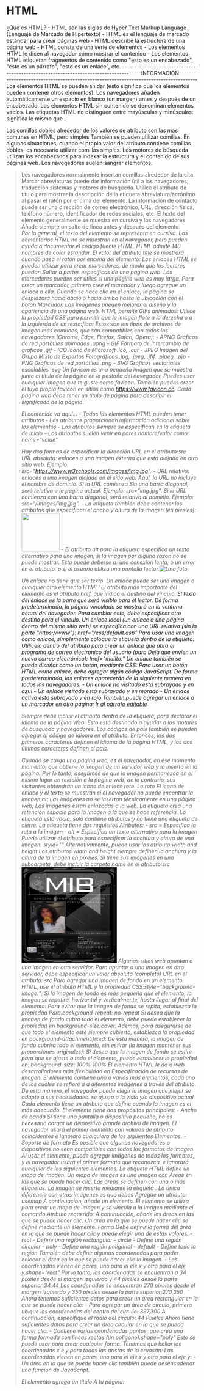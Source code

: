 # HTML

¿Qué es HTML?
    - HTML son las siglas de Hyper Text Markup Language (Lenguaje de Marcado de Hipertexto)
    - HTML es el lenguaje de marcado estándar para crear páginas web
    - HTML describe la estructura de una página web
    - HTML consta de una serie de elementos
    - Los elementos HTML le dicen al navegador cómo mostrar el contenido
    - Los elementos HTML etiquetan fragmentos de contenido como "esto es un encabezado", "esto es un párrafo", "esto es un enlace", etc.
--------------------------------------------------------------------------------------INFORMACIÓN-------------------------------------------------------------------------------------
Los elementos HTML se pueden anidar (esto significa que los elementos pueden contener otros elementos).
Los navegadores añaden automáticamente un espacio en blanco (un margen) antes y después de un encabezado.
Los elementos HTML sin contenido se denominan elementos vacíos.
Las etiquetas HTML no distinguen entre mayúsculas y minúsculas: significa lo mismo que .<P><p>
Las comillas dobles alrededor de los valores de atributo son las más comunes en HTML, pero simples También se pueden utilizar comillas.
En algunas situaciones, cuando el propio valor del atributo contiene comillas dobles, es necesario utilizar comillas simples.
Los motores de búsqueda utilizan los encabezados para indexar la estructura y el contenido de sus páginas web.
Los navegadores suelen sangrar elementos.<blockquote>
Los navegadores normalmente insertan comillas alrededor de la cita.
Marcar abreviaturas puede dar información útil a los navegadores, traducción sistemas y motores de búsqueda.
Utilice el atributo de título para mostrar la descripción de la etiqueta abreviatura/acrónimo al pasar el ratón por encima del elemento.
La información de contacto puede ser una dirección de correo electrónico, URL, dirección física, teléfono número, identificador de redes sociales, etc.
El texto del elemento generalmente se muestra en cursiva y los navegadores Añade siempre un salto de línea antes y después del elemento.<address><address>
Por lo general, el texto del elemento se representa en cursiva.<cite>
Los comentarios HTML no se muestran en el navegador, pero pueden ayuda a documentar el código fuente HTML.
HTML admite 140 nombres de color estándar.
El valor del atributo title se mostrará cuando pasa el ratón por encima del elemento:
Los enlaces HTML se pueden utilizar para crear marcadores, de modo que los lectores puedan Saltar a partes específicas de una página web.
Los marcadores pueden ser útiles si una página web es muy larga.
Para crear un marcador, primero cree el marcador y luego agregue un enlace a ella.
Cuando se hace clic en el enlace, la página se desplazará hacia abajo o hacia arriba hasta la ubicación con el botón Marcador.
Las imágenes pueden mejorar el diseño y la apariencia de una página web.
HTML permite GIFs animados:
Utilice la propiedad CSS para permitir que la imagen flote a la derecha o a la izquierda de un texto:float
Estos son los tipos de archivos de imagen más comunes, que son compatibles con todos los navegadores (Chrome, Edge, Firefox, Safari, Opera):
    - APNG	Gráficos de red portátiles animados	.apng
    - GIF	Formato de intercambio de gráficos	.gif
    - ICO	Icono de Microsoft	.ico, .cur
    - JPEG	Imagen del Grupo Mixto de Expertos Fotográficos	.jpg, .jpeg, .jfif, .pjpeg, .pjp
    - PNG	Gráficos de red portátiles	.png
    - SVG	Gráficos vectoriales escalables	.svg
Un favicon es una pequeña imagen que se muestra junto al título de la página en la pestaña del navegador.
Puedes usar cualquier imagen que te guste como favicon. También puedes crear el tuyo propio favicon en sitios como https://www.favicon.cc.
Cada página web debe tener un título de página para describir el significado de la página.

<tagname> El contenido va aquí... </tagname>
    - Todos los elementos HTML pueden tener atributos
    - Los atributos proporcionan información adicional sobre los elementos
    - Los atributos siempre se especifican en la etiqueta de inicio
    - Los atributos suelen venir en pares nombre/valor como: name="value"

Hay dos formas de especificar la dirección URL en el atributo:src
    - URL absoluta: enlaces a una imagen externa que está alojada en otro sitio web. Ejemplo: src="https://www.w3schools.com/images/img.jpg".
    - URL relativa: enlaces a una imagen alojada en el sitio web. Aquí, la URL no incluye el nombre de dominio. Si la URL comienza Sin una barra diagonal, será relativa a la página actual. Ejemplo: src="img.jpg". Si la URL comienza con una barra diagonal, será relativa al dominio. Ejemplo: src="/images/img.jpg".
    - La etiqueta también debe contener los atributos que especifican el ancho y altura de la imagen (en píxeles):<img src="img.jpg" width="100px" height="100px">
    - El atributo alt para la etiqueta especifica un texto alternativo para una imagen, si la imagen por alguna razón no se puede mostrar. Esto puede deberse a: una conexión lenta, o un error en el atributo, o si el usuario utiliza una pantalla lector.<img src="img.jpg" alt="Una foto">

Un enlace no tiene que ser texto. Un enlace puede ser una imagen o cualquier otro elemento HTML!
El atributo más importante del elemento es el atributo href, que indica el destino del vínculo.<a>
El texto del enlace es la parte que será visible para el lector.
De forma predeterminada, la página vinculada se mostrará en la ventana actual del navegador. Para cambiar esto, debe especificar otro destino para el vínculo.
Un enlace local (un enlace a una página dentro del mismo sitio web) se especifica con una URL relativa (sin la parte "https://www"): href="/css/default.asp"
Para usar una imagen como enlace, simplemente coloque la etiqueta dentro de la etiqueta:<img><a>
Utilícelo dentro del atributo para crear un enlace que abra el programa de correo electrónico del usuario (para Deja que envíen un nuevo correo electrónico): href="mailto:"
Un enlace también se puede diseñar como un botón, mediante CSS:
Para usar un botón HTML como enlace, debe agregar algún código JavaScript.
De forma predeterminada, los enlaces aparecerán de la siguiente manera en todos los navegadores:
    - Un enlace no visitado está subrayado y en azul
    - Un enlace visitado está subrayado y en morado
    - Un enlace activo está subrayado y en rojo
También puede agregar un enlace a un marcador en otra página: <a href="html_demo.html#Edit">Ir al párrafo editable</a>

Siempre debe incluir el atributo dentro de la etiqueta, para declarar el idioma de la página Web. Esto está destinado a ayudar a los motores de búsqueda y navegadores.<html lang="en-US">
Los códigos de país también se pueden agregar al código de idioma en el atributo. Entonces, los dos primeros caracteres definen el idioma de la página HTML, y los dos últimos caracteres definen el país.

Cuando se carga una página web, es el navegador, en ese momento momento, que obtiene la imagen de un servidor web y la inserta en la página. Por lo tanto, asegúrese de que la imagen permanezca en el mismo lugar en relación a la página web, de lo contrario, sus visitantes obtendrán un icono de enlace roto. Lo roto El icono de enlace y el texto se muestran si el navegador no puede encontrar la imagen.alt
Las imágenes no se insertan técnicamente en una página web; Las imágenes están enlazadas a la web. La etiqueta crea una retención espacio para la imagen a la que se hace referencia.<img>
La etiqueta está vacía, solo contiene atributos y no tiene una etiqueta de cierre.</img>
La etiqueta tiene dos requisitos Atributos:<img>
    - src = Especifica la ruta a la imagen
    - alt = Especifica un texto alternativo para la imagen
Puede utilizar el atributo para especificar la anchura y altura de una imagen. style=""
Alternativamente, puede usar los atributo:width and height
Los atributos width and height siempre definen la anchura y la altura de la imagen en píxeles.
Si tiene sus imágenes en una subcarpeta, debe incluir la carpeta name en el atributo:src<img src="/HTML/Img/TarjetaHombresDeNegro.png" alt="Foto local" height="250px" width="250px"/>
Algunos sitios web apuntan a una imagen en otro servidor.
Para apuntar a una imagen en otro servidor, debe especificar un valor absoluto (completo) URL en el atributo: src
Para agregar una imagen de fondo en un elemento HTML, use el atributo HTML y la propiedad CSS:style="background-image:";
Si la imagen de fondo es más pequeña que el elemento, la imagen se repetirá, horizontal y verticalmente, hasta llegar al final del elemento:
Para evitar que la imagen de fondo se repita, establezca la propiedad Para.background-repeat: no-repeat
Si desea que la imagen de fondo cubra todo el elemento, debe puede establecer la propiedad en background-size:cover.
Además, para asegurarse de que todo el elemento esté siempre cubierto, establezca la propiedad en background-attachment:fixed:
De esta manera, la imagen de fondo cubrirá todo el elemento, sin estirar (la imagen mantener sus proporciones originales):
Si desea que la imagen de fondo se estire para que se ajuste a todo el elemento, puede establecer la propiedad en: background-size: 100% 100%
El elemento HTML le da a web desarrolladores más flexibilidad en Especificación de recursos de imagen.<picture>
El elemento contiene uno o varios más elementos, cada uno de los cuales se refiere a a diferentes imágenes a través del atributo. De esta manera, el navegador puede elegir la imagen que mejor se adapte a sus necesidades. se ajusta a la vista y/o dispositivo actual.<picture><source srcset="">
Cada elemento tiene un atributo que define cuándo la imagen es el más adecuado.<source media=()>
El elemento tiene dos propósitos principales:<picture>
    - Ancho de banda
        Si tiene una pantalla o dispositivo pequeño, no es necesario cargar un dispositivo grande archivo de imagen. El navegador usará el primer elemento con valores de atributo coincidentes e ignorará cualquiera de los siguientes Elementos.<source>
    - Soporte de formato
        Es posible que algunos navegadores o dispositivos no sean compatibles con todos los formatos de imagen. Al usar el elemento, puede agregar imágenes de todos los formatos, y el navegador usará el primer formato que reconozca, e ignorará cualquier de los siguientes elementos. <picture>
La etiqueta HTML <map> define un mapa de imagen. Un mapa de imagen es una imagen con Áreas en las que se puede hacer clic. Las áreas se definen con una o más etiquetas. <area>
La imagen se inserta mediante la etiqueta <img>. La única diferencia con otras imágenes es que debes Agregue un atributo: usemap
A continuación, añade un elemento.<map>
El elemento se utiliza para crear un mapa de imagen y se vincula a la imagen mediante el comando Atributo requerido:<map name="">
A continuación, añade las áreas en las que se puede hacer clic.
Un área en la que se puede hacer clic se define mediante un elemento.<area>
Forma
Debe definir la forma del área en la que se puede hacer clic y puede elegir una de estas valores:
    - rect - Define una región rectangular
    - circle - Define una región circular
    - poly - Define una región poligonal
    - default - Define toda la región
También debe definir algunas coordenadas para poder colocar el área en la que se puede hacer clic la imagen.
    - Las coordenadas vienen en pares, uno para el eje x y otro para el eje y.shape="rect"
        Por lo tanto, las coordenadas se encuentran a 34 píxeles desde el margen izquierdo y 44 píxeles desde la parte superior:34,44
        Las coordenadas se encuentran 270 píxeles desde el margen izquierdo y 350 píxeles desde la parte superior:270,350
        Ahora tenemos suficientes datos para crear un área rectangular en la que se puede hacer clic: <area shape="rect" coords="34, 44, 270, 350" href="#">
    - Para agregar un área de círculo, primero ubique las coordenadas del centro del círculo: 337,300
        A continuación, especifique el radio del círculo: 44 Píxeles
        Ahora tiene suficientes datos para crear un área circular en la que se pueda hacer clic: <area shape="circle" coords="337, 300, 44" href="#">
    - Contiene varias coordenadas puntos, que crea una forma formada con líneas rectas (un polígono).shape="poly" Esto se puede usar para crear cualquier forma.
        Tenemos que hallar las coordenadas x e y para todas las aristas de la cruasán:
        Las coordenadas vienen en pares, uno para el eje x y otro para el eje y: <area shape="poly" coords="140,121,181,116,204,160,204,222,191,270,140,329,85,355,58,352,37,322,40,259,103,161,128,147" href="croissant.htm">
    - Un área en la que se puede hacer clic también puede desencadenar una función de JavaScript.

El elemento agrega un título A tu página:<title>
El título debe describir el contenido y el significado de la página.
El título de la página es muy importante para la optimización de motores de búsqueda (SEO). El texto es utilizado por los algoritmos de los motores de búsqueda para decidir el orden Al enumerar páginas en los resultados de búsqueda.
El elemento:<title>
    - Define un título en la barra de herramientas del navegador
    - Proporciona un título para la página cuando se agrega a Favoritos
    - Muestra un título para la página en los resultados del motor de búsqueda


Las tablas HTML permiten a los desarrolladores web organizar los datos en filas y Columnas.
Una tabla en HTML consta de celdas de tabla dentro de filas y columnas.
Una celda de tabla puede contener todo tipo de elementos HTML: texto, imágenes, listas, enlaces, otras tablas, etc.
Puede tener tantas filas como desee en una tabla; Solo asegúrese de que el número de celdas sea el mismo en cada fila.
A veces desea que sus celdas sean celdas de encabezado de tabla. En esos casos, use la etiqueta en lugar de la etiqueta:<th>
De forma predeterminada, el texto de los elementos están en negrita y centrados, pero puedes cambiar eso con CSS. <th>
Las tablas HTML pueden tener bordes de diferentes estilos y formas
Para agregar un borde, use la propiedad border CSS en table y los elementos:th, td
Para evitar tener bordes dobles como en el ejemplo anterior, establezca la propiedad CSS en .border-collapsecollapse
Esto hará que las fronteras se colapsen en una sola frontera:
Las tablas HTML pueden tener diferentes tamaños para cada columna, fila o toda la mesa.
Para establecer el ancho de una tabla, agregue el atributo al elemento:<table style="">
El uso de un porcentaje como unidad de tamaño para un ancho significa ¿Qué tan ancho será este elemento en comparación con su elemento principal, que en este caso es el elemento.<body>
Para establecer la altura de una fila específica, agregue el atributo en un elemento de fila de tabla: <tr style="height:;">
Las tablas HTML pueden tener encabezados para cada columna o fila, o para muchas columnas o filas.
Puede tener un encabezado que abarque dos o más columnas.
Para hacer esto, use el atributo en el elemento:<th colspan="">
Puede agregar un título que sirva como encabezado para toda la tabla.
Para agregar un título a una tabla, use la etiqueta:<caption>
Las tablas HTML pueden ajustar el relleno dentro de las celdas, y también el espacio entre las celdas.
El relleno de celda es el espacio entre los bordes de la celda y el contenido de la celda.
De forma predeterminada, el relleno se establece en 0.
Para agregar relleno en las celdas de la tabla, use la propiedad CSS:padding
El espaciado de celdas es el espacio entre cada celda.
De forma predeterminada, el espacio se establece en 2 píxeles.
Para cambiar el espacio entre las celdas de la tabla, use la propiedad CSS en el elemento:<table style="border-spacing:;">
Las tablas HTML pueden tener celdas que se extienden a lo largo de varias filas y/o columnas.
Para hacer que una celda se extienda sobre varias columnas, use el atributo:colspan
Para hacer que una celda se extienda por varias filas, utilice el atributo:rowspan
Si agregas un color de fondo en cada dos filas de la tabla, obtendrás un bonito efecto de rayas de cebra.
Para aplicar estilo a todos los demás elementos de fila de la tabla, use el selector de la siguiente manera::nth-child(even)
El elemento se utiliza para aplicar estilo a columnas de una tabla.<colgroup>
El elemento debe usarse como contenedor para la columna características técnicas.<colgroup>
Cada grupo se especifica con un elemento.<col>
El atributo especifica el número de columnas que obtienen el estilo.span
El atributo especifica el estilo que se va a dar a las columnas.style

Las listas HTML permiten a los desarrolladores web agrupar un conjunto de elementos relacionados en listas.
Una lista desordenada comienza con la etiqueta.<ul> Cada elemento de la lista comienza con la etiqueta.<li>
Los elementos de la lista se marcarán con viñetas (pequeños círculos negros) de forma predeterminada:
Una lista ordenada comienza con la etiqueta.<ol> Cada elemento de la lista comienza con la etiqueta.<li>
Los elementos de la lista se marcarán con números de forma predeterminada:
HTML también admite listas de descripciones.
Una lista de descripción es una lista de términos, con una descripción de cada término.
La etiqueta define la lista de descripción<dl>, la etiqueta define el término (nombre)<dt> y la etiqueta describe cada término:<dd>
Las listas se pueden anidar (lista dentro de la lista):
Las listas HTML se pueden diseñar de muchas maneras diferentes con CSS.
Una forma popular es aplicar estilo a una lista horizontalmente, para crear un menú de navegación:
El atributo de la etiqueta, define el tipo de etiqueta Marcador de elemento de lista:<ol type=>
    Tipo/Descripción
        - type="1"	Número
        - type="A"	Mayúsculas
        - type="a"	Minúsculas
        - type="I"	Mayúsculas en romano
        - type="i"	Minúsculas en romano
De forma predeterminada, una lista ordenada comenzará a contar desde 1. Si desea comenzar a contar a partir de un número específico, puede usar el atributo:start
Las listas se pueden anidar (lista dentro de la lista):

Cada elemento HTML tiene un valor de visualización predeterminado, según el tipo de elemento es.
Los dos valores de visualización más comunes son bloque e inline.
Un elemento de nivel de bloque siempre comienza en una nueva línea, y los navegadores Añade automáticamente un espacio (un margen) antes y después del elemento.
Un elemento de nivel de bloque siempre ocupa todo el ancho disponible (se extiende hacia la izquierda y hacia la derecha tanto como puede).
Estos son los elementos a nivel de bloque en HTML:
    - <address>
    - <article>
    - <aside>
    - <blockquote>
    - <canvas>
    - <dd>
    - <div>
    - <dl>
    - <dt>
    - <fieldset>
    - <figcaption>
    - <figure>
    - <footer>
    - <form
    - ><h1>-<h6>
    - <header>
    - <hr>
    - <li>
    - <main>
    - <nav>
    - <noscript>
    - <ol>
    - <p>
    - <pre>
    - <section>
    - <table>
    - <tfoot>
    - <ul>
    - <video>
Un elemento en línea no comienza en una nueva línea.
Un elemento en línea solo ocupa el ancho necesario.
    - <a>
    - <abbr>
    - <acronym>
    - <b>
    - <bdo>
    - <big>
    - <br>
    - <button>
    - <cite>
    - <code>
    - <dfn>
    - <em>
    - <i>
    - <img>
    - <input>
    - <kbd>
    - <label>
    - <map>
    - <object>
    - <output>
    - <q>
    - <samp>
    - <script>
    - <select>
    - <small>
    - <span>
    - <strong>
    - <sub>
    - <sup>
    - <textarea>
    - <time>
    - <tt>
    - <var>
Un elemento en línea no puede contener un nivel de bloque

El elemento es, por defecto, un block, lo que significa que toma todo el ancho disponible y viene con una línea descansos antes y después.<div>
El elemento se utiliza a menudo para agrupar secciones de una página web.<div>
Si tiene un elemento que es no es 100% ancho, y desea alinearlo al centro, establezca la propiedad CSS en .<div margin=auto;>
Puede tener muchos contenedores en la misma página.<div>
Al crear páginas web, a menudo desea tener dos o más elementos uno al lado del otro. Existen diferentes métodos para alinear elementos uno al lado del otro, todos incluyen algo de estilo CSS. Veremos los métodos más comunes:
    La propiedad CSS no estaba pensada originalmente para alinear elementos uno al lado del otro, pero se ha utilizado para este propósito durante muchos años.float<div>
    La propiedad CSS se utiliza para posicionar y dar formato al contenido y Permita que los elementos floten uno al lado del otro en lugar de uno encima del otro.float
Si cambia la propiedad del elemento de displayblock a inline-block, los elementos ya no agregarán un salto de línea antes y después, y se mostrarán uno al lado del otro en lugar de uno encima del otro.
El módulo de diseño CSS Flexbox se introdujo para facilitar el diseño de diseño responsivo flexible estructura sin utilizar flotación ni posicionamiento.
Para que el método CSS flex funcione, rodea los elementos con otro elemento y da Es el estado de un contenedor flexible.
El módulo de diseño de cuadrícula CSS ofrece un sistema de diseño basado en cuadrículas, con filas y columnas, facilitando el diseño de páginas web sin tener que utilizar flotadores y posicionamientos.
Suena casi igual que flex, pero tiene la capacidad de definir más de una fila y posicionar cada fila individualmente.
El método CSS grid requiere que rodee los elementos con otro elemento y proporcione el estado como contenedor de cuadrícula y debe especificar el ancho de cada columna
--------------------------------------------------------------------------------------ESTRUCTURA--------------------------------------------------------------------------------------
- La declaración define que este documento es un documento HTML5<!DOCTYPE html>
- El elemento es el elemento raíz de un HTML página<html>
- El elemento contiene metainformación sobre el elemento Página HTML<head>
- El elemento especifica un título para el elemento Página HTML (que se muestra en la barra de título del navegador o en la pestaña de la página)<title>
- El elemento define el elemento cuerpo del documento, y es un contenedor para todo el contenido visible, como encabezados, párrafos, imágenes, hipervínculos, tablas, listas, etc.<body>
-----------------------------------------------------------------------------------ETIQUETAS PRINCIPALES------------------------------------------------------------------------------
Los encabezados HTML se definen con las etiquetas hasta.<h1><h6>
Los párrafos HTML se definen con la etiqueta:<p>
Los enlaces HTML se definen con la etiqueta:<a> / El destino del vínculo se especifica en el atributo. href
Las imágenes HTML se definen con la etiqueta.<img>
La etiqueta define un salto de línea y es un elemento vacío sin una etiqueta de cierre:<br>
La etiqueta define un hipervínculo. El atributo especifica la dirección URL de la página El enlace va a:<a href="">
La etiqueta se utiliza para incrustar un imagen en una página HTML. El atributo Especifica la ruta de acceso a la imagen que se va a mostrar:<img src="">
Los atributos width y height proporcionan información sobre el tamaño de las imágenes<img width="" height="">
El atributo alt proporciona un texto alternativo para una imagen <img alt="">
El atributo se utiliza para agregar estilos a un elemento, como el color, la fuente, el tamaño, etc.style="propiedad:valor;"
El atributo de la etiqueta declara el idioma de la página web<html lang="">
El atributo define alguna información sobre un elemento title=""
El elemento se utiliza para separar el contenido (o definir un cambio) en un HTML página:<hr>
El elemento HTML define el texto preformateado.<pre>
    - <b> - Texto en negrita
    - <strong> - Texto importante
    - <i> - Texto en cursiva
    - <em> - Texto enfatizado
    - <mark> - Texto marcado
    - <small> - Texto más pequeño
    - <del> - Texto eliminado
    - <ins> - Texto insertado
    - <sub> - Texto en subíndice
    - <sup> - Texto en superíndice
El elemento HTML define una sección que se cita de otra fuente.<blockquote>
La etiqueta HTML define una cita corta.<q>
La etiqueta HTML define una abreviatura o un acrónimo, como "HTML", "CSS", "Sr.", "Dr.", "Lo antes posible", "Cajero automático".<abbr>
La etiqueta HTML define la información de contacto del autor/propietario de un documento o un artículo.<address>
La etiqueta HTML define el título de un trabajo creativo (por ejemplo, un libro, un poema, una canción, una película, una pintura, una escultura, etc.).<cite>
La etiqueta HTML se utiliza para anular La dirección actual del texto:<bdo>
El atributo especifica dónde abrir el documento vinculado.target
    - _self -Predeterminado. Abre el documento en la misma ventana/pestaña en la que se hizo clic
    - _blank - Abre el documento en una nueva ventana o pestaña
    - _parent - Abre el documento en el marco principal
    - _top - Abre el documento en el cuerpo completo de la ventana
Utilice el atributo (id="value") para definir marcadores en una página
La etiqueta HTML se utiliza para incrustar un imagen en una página web.<img>
<img> Define una imagen
<map> Define un mapa de imagen
<area> Define un área en la que se puede hacer clic dentro de un mapa de imagen
<picture> Define un contenedor para varios recursos de imagen
El elemento HTML permite para mostrar diferentes imágenes para diferentes dispositivos o tamaños de pantalla.<picture>
<table> Define una tabla
    - <th> Define una celda de encabezado en una tabla
    - <tr> Define una fila en una tabla
    - <td> Define una celda o columna en una tabla
    - <caption> Define un título de tabla
    - <colgroup> Especifica un grupo de una o varias columnas de una tabla para dar formato
    - <col> Especifica las propiedades de columna de cada columna de un <colgroup> elemento
    - <thead> Agrupa el contenido del encabezado en una tabla
    - <tbody> Agrupa el contenido del cuerpo en una tabla
    - <tfoot> Agrupa el contenido del pie de página en una tabla
Utilice el elemento HTML para definir una lista desordenada<ul>
Utilice la propiedad CSS para definir el marcador de elemento de lista:list-style-type=
Usar el elemento HTML para definir un elemento de lista<li>
Las listas se pueden anidar
Los elementos de lista pueden contener otros elementos HTML
Utilice la propiedad CSS para mostrar una lista horizontalmente: float:left
Utilice el elemento HTML para definir una lista ordenada<ol>
Utilice el atributo HTML para definir el tipo de numeración type
Utilice el elemento HTML para definir una lista de descripciones<dl>
Utilice el elemento HTML para definir el término de descripción<dt>
Utilice el elemento HTML para describir el término en una lista de descripciones<dd>
El elemento se utiliza como contenedor para otros elementos HTML.<div>
-----------------------------------------------------------------------------------CURIOSIDADES---------------------------------------------------------------------------------------
ctrl + U = Ver código de una página
--------------------------------------------------------------------------------------ETIQUETAS---------------------------------------------------------------------------------------
<!--...--> Define un comentario
<!DOCTYPE> Define el tipo de documento
<a> Define un hipervínculo
<abbr> Define una abreviatura o un acrónimo
<acronym> No es compatible con HTML5. <abbr> Úselo en su lugar para definir un acrónimo.
<address> Define la información de contacto del autor/propietario de un documento
<applet> No es compatible con HTML5. Use <embed> o <object> en su lugar para definir un applet incrustado.
<area> Define un área dentro de un mapa de imagen
<article> Define un artículo
<aside> Define el contenido aparte del contenido de la página
<audio> Define el contenido de sonido incrustado
<b> Define el texto en negrita
<base> Especifica la dirección URL o el destino base para todas las direcciones URL relativas de un documento
<basefont> No es compatible con HTML5. En su lugar, usa CSS para especificar un color, un tamaño y una fuente predeterminados para todo el texto de un documento.
<bdi> Aísla una parte del texto que podría tener un formato diferente al de otro texto fuera de ella
<bdo> Anula la dirección actual del texto
<big> No es compatible con HTML5. En su lugar, usa CSS para definir texto grande
<blockquote> Define una sección que se cita de otra fuente
<body> Define el cuerpo del documento
<br> Define un solo salto de línea
<button> Define un botón en el que se puede hacer clic
<canvas> Se utiliza para dibujar gráficos, sobre la marcha, a través de secuencias de comandos (generalmente JavaScript)
<caption> Define un título de tabla
<center> No es compatible con HTML5. En su lugar, usa CSS para definir el texto centrado
<cite> Define el título de una obra
<code> Define un fragmento de código informático
<col> Especifica las propiedades de columna de cada columna de un <colgroup> elemento
<colgroup> Especifica un grupo de una o varias columnas de una tabla para dar formato
<data> Agrega una traducción legible por máquina de un contenido determinado
<datalist> Especifica una lista de opciones predefinidas para los controles de entrada
<dd> Define una descripción/valor de un término en una lista de descripciones
<del> Define el texto que se ha eliminado de un documento
<details> Define detalles adicionales que el usuario puede ver u ocultar
<dfn> Especifica un término que se va a definir dentro del contenido
<dialog> Define un cuadro de diálogo o una ventana
<dir> No es compatible con HTML5. <ul> Úselo en su lugar para definir una lista de directorios
<div> Define una sección en un documento
<dl> Define una lista de descripciones
<dt> Define un término/nombre en una lista de descripciones
<em> Define el texto enfatizado
<embed> Define un contenedor para una aplicación externa
<fieldset> Agrupa elementos relacionados en un formulario
<figcaption> Define un título para un <figure> elemento
<figure> Especifica el contenido autónomo
<font> No es compatible con HTML5. En su lugar, usa CSS para definir la fuente, el color y el tamaño del texto
<footer> Define un pie de página para un documento o sección
<form> Define un formulario HTML para la entrada del usuario
<frame> No es compatible con HTML5. Define una ventana (un marco) en un conjunto de marcos
<frameset> No es compatible con HTML5. Define un conjunto de fotogramas
<h1> <h6> Define encabezados HTML
<head> Contiene metadatos/información para el documento
<header> Define un encabezado para un documento o sección
<hgroup> Define un encabezado y contenido relacionado
<hr> Define un cambio temático en el contenido
<html> Define la raíz de un documento HTML
<i> Define una parte del texto en una voz o estado de ánimo alternativo
<iframe> Define una ventana en línea
<img> Define una imagen
<input> Define un control de entrada
<ins> Define un texto que se ha insertado en un documento
<kbd> Define la entrada del teclado
<label> Define una etiqueta para un <input> elemento
<legend> Define un título para un <fieldset> elemento
<li> Define un elemento de lista
<link> Define la relación entre un documento y un recurso externo (más utilizado para vincular a hojas de estilo)
<main> Especifica el contenido principal de un documento
<map> Define un mapa de imagen
<mark> Define texto marcado/resaltado
<menu> Define una lista desordenada
<meta> Define metadatos sobre un documento HTML
<meter> Define una medida escalar dentro de un rango conocido (un medidor)
<nav> Define los vínculos de navegación
<noframes> No es compatible con HTML5. Define un contenido alternativo para los usuarios que no admiten marcos
<noscript> Define un contenido alternativo para los usuarios que no admiten scripts del lado del cliente
<object> Define un contenedor para una aplicación externa
<ol> Define una lista ordenada
<optgroup> Define un grupo de opciones relacionadas en una lista desplegable
<option> Define una opción en una lista desplegable
<output> Define el resultado de un cálculo
<p> Define un párrafo
<param> Define un parámetro para un objeto
<picture> Define un contenedor para varios recursos de imagen
<pre> Define texto preformateado
<progress> Representa el progreso de una tarea
<q> Define una cita corta
<rp> Define lo que se va a mostrar en los navegadores que no admiten anotaciones de ruby
<rt> Define una explicación/pronunciación de caracteres (para tipografía de Asia Oriental)
<ruby> Define una anotación de rubí (para tipografía de Asia Oriental)
<s> Define el texto que ya no es correcto
<samp> Define la salida de ejemplo de un programa informático
<script> Define una secuencia de comandos del lado cliente
<search> Define una sección de búsqueda
<section> Define una sección en un documento
<select> Define una lista desplegable
<small> Define texto más pequeño
<source> Define varios recursos multimedia para elementos multimedia (<video> y <audio>)
<span> Define una sección en un documento
<strike> No es compatible con HTML5. Use <del> o <s> en su lugar para definir el texto tachado
<strong> Define el texto importante
<style> Define la información de estilo de un documento
<sub> Define texto con subíndices
<summary> Define un encabezado visible para un <details> elemento
<sup> Define texto en superíndice
<svg> Define un contenedor para gráficos SVG
<table> Define una tabla
<tbody> Agrupa el contenido del cuerpo en una tabla
<td> Define una celda en una tabla
<template> Define un contenedor para el contenido que debe ocultarse cuando se carga la página
<textarea> Define un control de entrada de varias líneas (área de texto)
<tfoot> Agrupa el contenido del pie de página en una tabla
<th> Define una celda de encabezado en una tabla
<thead> Agrupa el contenido del encabezado en una tabla
<time> Define una hora específica (o fecha y hora)
<title> Define un título para el documento
<tr> Define una fila en una tabla
<track> Define pistas de texto para elementos multimedia (<video> y <audio>)
<tt> No es compatible con HTML5. En su lugar, usa CSS para definir el texto del teletipo
<u> Define parte del texto que no está articulado y tiene un estilo diferente al texto normal
<ul> Define una lista desordenada
<var> Define una variable
<video> Define el contenido de vídeo incrustado
<wbr> Define un posible salto de línea
--------------------------------------------------------------------------------------ATRIBUTOS---------------------------------------------------------------------------------------
Atributo/Etiqueta/Función
accept <input> Especifica los tipos de archivos que acepta el servidor (solo para type="file")
accept-charset <form> Especifica las codificaciones de caracteres que se van a utilizar para el envío del formulario
accesskey Atributos globales Especifica una tecla de método abreviado para activar/enfocar un elemento
action <form> Especifica dónde enviar los datos del formulario cuando se envía un formulario
align No es compatible con HTML 5.	Especifica la alineación según los elementos circundantes. Usa CSS en su lugar
alt <area>, <img>, <input> Especifica un texto alternativo cuando el elemento original no se muestra
async <script> Especifica que la secuencia de comandos se ejecuta de forma asincrónica (solo para secuencias de comandos externas)
autocomplete <form>, <input> especifica si el <form> o el <input> elemento debe tener habilitado el autocompletado
autofocus <button>, <input>, <select>, <textarea> Especifica que el elemento debe obtener el foco automáticamente cuando se cargue la página
autoplay <audio>, <video> especifica que el audio/video comenzará a reproducirse tan pronto como esté listo
bgcolor No es compatible con HTML 5.	Especifica el color de fondo de un elemento. Usa CSS en su lugar
border No es compatible con HTML 5.	Especifica la anchura del borde de un elemento. Usa CSS en su lugar
charset <meta>, <script> especifica la codificación de caracteres
checked <input> Especifica que un <input> elemento debe ser preseleccionado cuando se carga la página (para type="checkbox" o type="radio")
cite <blockquote>, <del>, <ins>, <q> Especifica una URL que explica el texto entre comillas/eliminado/insertado
class Atributos globales Especifica uno o más nombres de clase para un elemento (hace referencia a una clase en una hoja de estilos)
color No es compatible con HTML 5.	Especifica el color del texto de un elemento. Usa CSS en su lugar
cols <textarea> Especifica la anchura visible de un área de texto
colspan <td>, <th> especifica el número de columnas que debe abarcar una celda de tabla
content <meta> Proporciona el valor asociado con el atributo http-equiv o name
contenteditable Atributos globales Especifica si el contenido de un elemento es editable o no
controles <audio>, <video> Especifica que se deben mostrar los controles de audio/vídeo (como un botón de reproducción/pausa, etc.)
coords <area> Especifica las coordenadas del área
data <object> Especifica la dirección URL del recurso que utilizará el objeto
data-* Atributos globales Se utiliza para almacenar datos personalizados privados de la página o aplicación
datetime <del>, <ins>, <time> Especifica la fecha y la hora
default <track> Especifica que la pista debe habilitarse si las preferencias del usuario no indican que otra pista sería más apropiada
defer <script> Especifica que la secuencia de comandos se ejecuta cuando la página ha terminado de analizarse (solo para secuencias de comandos externas)
dir Atributos globales Especifica la dirección del texto para el contenido de un elemento
dirname <input>, <textarea> especifica que se enviará la dirección del texto
disabled <button>, <fieldset>, <input>, <optgroup>, <option>, <select>, <textarea> Especifica que el elemento/grupo de elementos especificado debe estar deshabilitado
download <a>, <area> especifica que el destino se descargará cuando un usuario haga clic en el hipervínculo
draggable Atributos globales Especifica si un elemento se puede arrastrar o no
enctype <form> Especifica cómo se deben codificar los datos del formulario al enviarlos al servidor (solo para method="post")
enterkeyhint Atributos globales Especifica el texto de la tecla Intro en un teclado virtual
for <label>, <output> especifica a qué elemento(s) de formulario está enlazado una etiqueta/cálculo
form <button>, <fieldset>, <input>, <label>, <meter>, <object>, <output>, <select>, <textarea> Especifica el nombre del formulario al que pertenece el elemento
formaction <button>, <input> especifica dónde enviar los datos del formulario cuando se envía un formulario. Solo para type="submit"
headers <td>, <th> especifica una o más celdas de encabezado con las que está relacionada una celda
height <canvas>, <embed>, <iframe>, <img>, <input>, <object>, <video> Especifica la altura del elemento
hidden Atributos globales Especifica que un elemento aún no es relevante o que ya no lo es.
high <meter> Especifica el intervalo que se considera un valor alto
href <a>, <area>, <base>, <link> Especifica la URL de la página a la que va el enlace
hreflang <a>, <area>, <link> Especifica el idioma del documento vinculado
http-equiv <meta> Proporciona un encabezado HTTP para la información/valor del atributo de contenido
id Atributos globales Especifica un identificador único para un elemento
inert Atributos globales Especifica que el navegador debe ignorar esta sección
inputmode Atributos globales Especifica el modo de un teclado virtual
ismap <img> Especifica una imagen como un mapa de imágenes del lado del servidor
kind <track> Especifica el tipo de pista de texto
label <track>, <option>, <optgroup> Especifica el título de la pista de texto
lang Atributos globales Especifica el idioma del contenido del elemento
list <input> Hace referencia a un elemento <datalist> que contiene opciones predefinidas para un <input> elemento
loop <audio>, <video> Especifica que el audio/vídeo comenzará de nuevo, cada vez que finalice
low <meter> Especifica el intervalo que se considera un valor bajo
max <input>, <meter>, <progress> Especifica el valor máximo
maxlength <input>, <textarea> especifica el número máximo de caracteres permitidos en un elemento
media  <a>, <area>, <link>, <source>, <style> Especifica para qué medio/dispositivo está optimizado el documento vinculado
method <form> Especifica el método HTTP que se va a utilizar al enviar datos de formulario
min <input>, <meter> especifica un valor mínimo
multiple <input>, <select> especifica que un usuario puede introducir más de un valor
muted <video>, <audio> especifica que la salida de audio del vídeo debe estar silenciada
name <button>, <fieldset>, <form>, <iframe>, <input>, <map>, <meta>, <object>, <output>, <param>, <select>, <textarea> especifica el nombre del elemento
novalidate <form> Especifica que el formulario no debe validarse cuando se envía
onabort <audio>, <embed>, <img>, <object>, <video> Script que se ejecutará al abortar
onafterprint <body> Script que se ejecutará después de imprimir el documento
onbeforeprint <body> Script que se ejecutará antes de imprimir el documento
onbeforeunload <body> Script que se ejecutará cuando el documento esté a punto de descargarse
onblur Todos los elementos visibles. Script que se ejecutará cuando el elemento pierda el foco
oncanplay <audio>, <embed>, <object>, <video>, Script que se ejecutará cuando un archivo esté listo para comenzar a reproducirse (cuando se haya almacenado en búfer lo suficiente como para comenzar)
oncanplaythrough <audio>, <video> Script que se ejecutará cuando un archivo se pueda reproducir hasta el final sin hacer una pausa para el almacenamiento en búfer
onchange Todos los elementos visibles. Script que se ejecutará cuando se cambie el valor del elemento
onclick  en Todos los elementos visibles. Script que se ejecutará cuando se haga clic en el elemento
oncontextmenu Todos los elementos visibles. Script que se ejecutará cuando se active un menú contextual
oncopy Todos los elementos visibles. Script que se ejecutará cuando se copie el contenido del elemento
oncuechange <track> Script que se ejecutará cuando la cue cambie en un <track> elemento
oncut Todos los elementos visibles.	Script que se ejecutará cuando se corte el contenido del elemento
ondblclick Todos los elementos visibles. Script que se ejecutará cuando se haga doble clic en el elemento
ondrag Todos los elementos visibles. Script que se ejecutará cuando se arrastre el elemento
ondragend Todos los elementos visibles.	Script que se ejecutará al final de una operación de arrastre
ondragenter Todos los elementos visibles. Script que se ejecutará cuando un elemento se haya arrastrado a un destino de colocación válido
ondragleave Todos los elementos visibles. Script que se ejecutará cuando un elemento abandone un destino de colocación válido
ondragover Todos los elementos visibles.	Secuencia de comandos que se ejecutará cuando se arrastre un elemento sobre un destino de colocación válido
ondragstart Todos los elementos visibles. Script que se ejecutará al inicio de una operación de arrastre
ondrop Todos los elementos visibles. Script que se ejecutará cuando se suelte el elemento arrastrado
ondurationchange <audio>, <video> Script que se ejecutará cuando cambie la longitud de los medios
onemptyted <audio>, <video> Script que se ejecutará cuando suceda algo malo y el archivo de repente no esté disponible (como se desconecta inesperadamente)
onended <audio>, <video> Script que se ejecutará cuando el medio haya llegado al final (un evento útil para mensajes como "gracias por escuchar")
onerror <audio>, <body>, <embed>, <img>, <object>, <script>, <style>, <video> Script que se ejecutará cuando se produzca un error
onfocus Todos los elementos visibles. Script que se ejecutará cuando el elemento tenga el foco
onhashchange <body> Script que se ejecutará cuando se hayan producido cambios en la parte de anclaje de una URL
oninput Todos los elementos visibles. Script que se ejecutará cuando el elemento reciba la entrada del usuario
oninvalid Todos los elementos visibles.	Script que se ejecutará cuando el elemento no sea válido
onkeydown Todos los elementos visibles.	Script que se ejecutará cuando un usuario presione una tecla
onkeypress Todos los elementos visibles. Script que se ejecutará cuando un usuario presione una tecla
onkeyup Todos los elementos visibles.	Script que se ejecutará cuando un usuario libere una clave
onload <body>, <iframe>, <img>, <input>, <link>, <script>, <style> Script que se ejecutará cuando el elemento termine de cargarse
onloadeddata <audio>, <video> Script que se ejecutará cuando se carguen los datos multimedia
onloadedmetadata <audio>, <video> Script que se ejecutará cuando se carguen los metadatos (como las dimensiones y la duración)
onloadstart <audio>, Script que se <video> ejecutará justo cuando el archivo comience a cargarse antes de que se cargue nada
onmousedown Todos los elementos visibles. Script que se ejecutará cuando se presione un botón del mouse sobre un elemento
onmousemove Todos los elementos visibles. Script que se ejecutará siempre que el puntero del ratón se mueva sobre un elemento
onmouseout Todos los elementos visibles. Script que se ejecutará cuando el puntero del mouse se mueva fuera de un elemento
onmouseover Todos los elementos visibles. Script que se ejecutará cuando un puntero del ratón se mueva sobre un elemento
onmouseup Todos los elementos visibles. Script que se ejecutará cuando se suelte un botón del ratón sobre un elemento
onmousewheel Todos los elementos visibles. Script que se ejecutará cuando se desplace la rueda del ratón sobre un elemento
onoffline <body> Script que se ejecutará cuando el navegador comience a funcionar sin conexión
ononline <body> Script que se ejecutará cuando el navegador comience a funcionar en línea
onpagehide <body> Script que se ejecutará cuando un usuario navegue fuera de una página
onpageshow <body> Script que se ejecutará cuando un usuario navegue a una página
onpaste Todos los elementos visibles. Script que se ejecutará cuando el usuario pegue algún contenido en un elemento
onpause <audio>, <video> secuencia de comandos que se ejecutará cuando el usuario o mediante programación ponga en pausa el medio
onplay <audio>, <video> Script que se ejecutará cuando el medio haya comenzado a reproducirse
onplaying <audio>, <video> Script que se ejecutará cuando el medio haya comenzado a reproducirse
onpopstate <body> Script que se ejecutará cuando cambie el historial de la ventana.
onprogress <audio>, <video> Script que se ejecutará cuando el navegador esté en el proceso de obtener los datos multimedia
onratechange <audio>, <video> Script que se ejecutará cada vez que cambie la velocidad de reproducción (como cuando un usuario cambia a un modo de cámara lenta o avance rápido).
onreset <form> Secuencia de comandos que se ejecutará cuando se haga clic en un botón de restablecimiento en un formulario.
onresize <body> Script que se ejecutará cuando se cambie el tamaño de la ventana del navegador.
onscroll Todos los elementos visibles.	Script que se ejecutará cuando se desplace la barra de desplazamiento de un elemento
onsearch <input> Script que se ejecutará cuando el usuario escriba algo en un campo de búsqueda (para <input type="search">)
onseeked <audio>, <video> Script que se ejecutará cuando el atributo seeking se establezca en false, lo que indica que la búsqueda ha finalizado
onseeking <audio>, <video> Script que se ejecutará cuando el atributo seeking se establezca en true, lo que indica que la búsqueda está activa
onselect Todos los elementos visibles.	Script que se ejecutará cuando se seleccione el elemento
onstalled <audio>, <video> Script que se ejecutará cuando el navegador no pueda obtener los datos multimedia por cualquier motivo
onstorage <body> Script que se ejecutará cuando se actualice un área de almacenamiento web
onsubmit <form> Script que se ejecutará cuando se envíe un formulario
onsuspend <audio>, <video> El script que se ejecutará cuando se obtengan los datos multimedia se detiene antes de que se cargue por completo por cualquier motivo
ontimeupdate <audio>, <video> Script que se ejecutará cuando la posición de reproducción haya cambiado (como cuando el usuario avanza rápidamente a un punto diferente en el medio)
ontoggle <details> Script que se ejecutará cuando el usuario abra o cierre el <details> elemento
onunload <body> Script que se ejecutará cuando se haya descargado una página (o se haya cerrado la ventana del navegador)
onvolumechange <audio>, <video> Script que se ejecutará cada vez que se cambie el volumen de un vídeo/audio
onwaiting  <audio>, <video> script que se ejecutará cuando el medio se haya pausado pero se espera que se reanude (como cuando el medio se detiene para almacenar en búfer más datos)
onwheel Todos los elementos visibles. Script que se ejecutará cuando la rueda del ratón se mueva hacia arriba o hacia abajo sobre un elemento
open <details> Especifica que los detalles deben ser visibles (abiertos) para el usuario
optimum <meter> Especifica cuál es el valor óptimo para el medidor
pattern <input> Especifica una expresión regular <input> con la que se comprueba el valor de un elemento
placeholder <input>, <textarea> marcador de posición que especifica una sugerencia breve que describe el valor esperado del elemento
popover Atributos globales Especifica un elemento popover
popovertarget <button>, <input> especifica el elemento popover que se va a invocar
popovertargetaction <button>, <input> especifica lo que sucede con el elemento popover cuando se hace clic en el botón
poster <video> Especifica una imagen que se mostrará mientras se descarga el vídeo o hasta que el usuario pulse el botón de reproducción
preload <audio>, <video> Especifica si el autor cree que el audio/vídeo debe cargarse cuando se cargue la página y cómo lo hace.
readonly <input>, <textarea> especifica que el elemento es de solo lectura
rel <a>, <area>, <form>, <link> Especifica la relación entre el documento actual y el documento vinculado
required <input>, <select>, <textarea> Especifica que el elemento debe completarse antes de enviar el formulario
reversed <ol> Especifica que el orden de la lista debe ser descendente (9,8,7...)
rows <textarea> Especifica el número visible de líneas en un área de texto
rowspan <td>, <th> especifica el número de filas que debe abarcar una celda de tabla
sandbox <iframe> sandbox Habilita un conjunto adicional de restricciones para el contenido de un <iframe>archivo
scope <th> Especifica si una celda de encabezado es un encabezado para una columna, fila o grupo de columnas o filas
select <option> Especifica que se debe preseleccionar una opción cuando se cargue la página
shape <area> Especifica la forma del área
size <input>, <select> especifica el ancho, en caracteres (para <input>) o especifica el número de opciones visibles (para <select>)
sizes , <img><link>, <source> Especifica el tamaño del recurso vinculado
span <col>, <colgroup> especifica el número de columnas que se van a abarcar
spellcheck Atributos globales Especifica si se va a revisar la ortografía y la gramática del elemento o no.
src <audio>, <embed>, <iframe>, <img>, <input>, <script>, <source>, <track>, <video> Especifica la dirección URL del archivo multimedia
srcdoc <iframe> Especifica el contenido HTML de la página que se mostrará en el archivo <iframe>
srclang <track> Especifica el idioma de los datos de texto de la pista (requerido si kind="subtitles")
srcset <img>, <source> especifica la dirección URL de la imagen que se va a utilizar en diferentes situaciones
start <ol> Especifica el valor de inicio de una lista ordenada
step <input> Especifica los intervalos numéricos válidos para un campo de entrada
style Atributos globales Especifica un estilo CSS en línea para un elemento
tabindex Atributos globales Especifica el orden de tabulación de un elemento
target <a>, <area>, <base>, <form> Especifica el destino de dónde abrir el documento vinculado o dónde enviar el formulario
title Atributos globales Especifica información adicional sobre un elemento
translate Atributos globales Especifica si el contenido de un elemento debe traducirse o no
type <a>, <button>, <embed>, <input>, <link>, <menu>, <object>, <script>, <source>, <style> especifica el tipo del elemento
usemap <img>, <object> especifica una imagen como mapa de imagen del lado del cliente
value <button>, <input>, <li>, <option>, <meter>, <progress>, <param> Especifica el valor del elemento
width <canvas>, <embed>, <iframe>, <img>, <input>, <object>, <video> Especifica la anchura del elemento
wrap <textarea> Especifica cómo se debe ajustar el texto de un área de texto cuando se envía en un formulario
---------------------------------------------------------------------------------------IDIOMAS----------------------------------------------------------------------------------------
Idioma/ISO
Abjasio ab
Afar aa
Afrikáans af
Akan ak
Albanés sq
Alemán de
Amhárico am
Árabe ar
Aragonés an
Armenio hy
Asamés as
Avar av
Avesta ae
Aymara ay
Azerí az
Bambara bm
Bashkir ba
Bengalí (Bangla) bn
Bielorruso be
Birmano my
Bislama bi
Bosnio bs
Bretón br
Búlgaro bg
Catalán ca
Chamorro ch
Checheno ce
Cheroqui ch
Chewa, Chichewa, Nyanja ny
Chino zh
Chino (simplificado) zh-Hans
Chino (tradicional) zh-Hant
Chuvasio cv
Cingalés si
Coreano ko
Corso co
Cree cr
Croata hr
Danés da
Divehi, Dhivehi, Maldivo dv
Edo io
Efiopio ee
Egipcio eg
Escocés (gaélico) gd
Eslovaco sk
Esloveno sl
Español es
Esperanto eo
Estonio et
Euskera eu
Feroés fo
Fijiano fj
Finlandés fi
Francés fr
Frisón fy
Fulah, Fula, Pulaar, Pular ff
Gaélico (manés) gv
Galés cy
Gallego gl
Georgiano ka
Griego el
Groenlandés kl
Guaraní gn
Gujarati gu
Hausa ha
Hawaiano hw
Hebreo he
Herero hz
Hindi hi
Hiri Motu ho
Hmong hm
Holandés nl
Húngaro hu
Igbo ig
Ilocano il
Indonesio id, in
Inglés en
Interlingua ia
Interlingue ie
Inuktitut iu
Inupiaq ik
Irlandés ga
Islandés is
Italiano it
Japonés ja
Javanés jv
Kannada kn
Kanuri kr
Kashmiri ks
Kazajo kk
Khmer km
Kikuyu ki
Kinyarwanda (Ruanda) rw
Kirguís ky
Kirundi rn
Komi kv
Kongo kg
Kurdo ku
Kwanyama kj
Lao lo
Latín la
Letón (letón) lv
Limburgués (limburgués) li
Lingala ln
Lituano lt
Luba-Katanga lu
Luganda, Ganda lg
Luxemburgués lb
Macedonio mk
Malayo ms
Malayalam ml
Malgache mg
Maltés mt
Maorí mi
Maratí mr
Marshalés mh
Moldavo mo
Mongol mn
Nauruano na
Navajo nv
Ndonga ng
Neerlandés nl
Nepalí ne
Nórdico antiguo no
Noruego no
Noruego bokmål nb
Noruego nynorsk nn
Nuosu ii
Occitano oc
Ojibwe oj
Oriya or
Oromo (Afaan Oromo) om
Osético os
Pali pi
Pastún, Pasto ps
Persa (farsi) fa
Polaco pl
Portugués pt
Punjabi (oriental) pa
Quechua qu
Retorrománico rm
Rumano ro
Ruso ru
Sami se
Samoano sm
Sango sg
Sánscrito sa
Serbio sr
Serbocroata sh
Sesotho st
Setsuana tn
Shona sn
Sichuan Yi ii
Sindi sd
Siswati ss
Somali so
Sotho meridional st
Suajili (kiswahili) sw
Sueco sv
Sundanés su
Tagalo tl
Tahitiano ty
Tailandés th
Tailandés th
Tajik tg
Tamil ta
Tártaro tt
Tayiko tg
Telugu te
Tibetano bo
Tigriña ti
Tongano to
Tsonga ts
Turco tr
Turkmeno tk
Twi tw
Ucraniano uk
Uigur ug
Urdu ur
Uzbeko uz
Venda ve
Vietnamita vi
Volapük vo
Wallon wa
Wolof wo
Xhosa xh
Yiddish yi, ji
Yoruba yo
Zulú zu
Zulú zu
---------------------------------------------------------------------------------------PAÍSES-----------------------------------------------------------------------------------------
País/ISO
AFGANISTÁN AF
ALBANIA AL
ALEMANIA DE
ANDORRA AD
ANGOLA AO
ANGUILLA AI
ANTÁRTIDA AQ
ANTIGUA Y BARBUDA AG
ARABIA SAUDITA SA
ARGELIA DZ
ARGENTINA AR
ARMENIA AM
ARUBA AW
AUSTRALIA AU
AUSTRIA AT
AZERBAIYÁN AZ
BAHAMAS BS
BANGLADÉS BD
BARBADOS BB
BARÉIN BH
BÉLGICA BE
BELICE BZ
BENÍN BJ
BERMUDAS BM
BIELORRUSIA BY
BIRMANIA (MYANMAR) MM
BOLIVIA BO
BOSNIA Y HERZEGOVINA BA
BOTSUANA BW
BRASIL BR
BRUNÉI BN
BULGARIA BG
BURKINA FASO BF
BURUNDI BI
BUTÁN BT
CABO VERDE CV
CAMBOYA KH
CAMERÚN CM
CANADÁ CA
CATAR QA
CHAD TD
CHILE CL
CHINA CN
CHIPRE CY
CIUDAD DEL VATICANO VA
COLOMBIA CO
COMORAS KM
CONGO CG
CONGO, REPÚBLICA DEMOCRÁTICA DEL CD
COREA DEL NORTE KP
COREA DEL SUR KR
COSTA DE MARFIL CI
COSTA RICA CR
CROACIA HR
CUBA CU
DINAMARCA DK
DOMINICA DM
ECUADOR EC
EGIPTO EG
EL SALVADOR SV
EMIRATOS ÁRABES UNIDOS AE
ERITREA ER
ESLOVAQUIA SK
ESLOVENIA SI
ESPAÑA ES
ESTADOS UNIDOS US
ESTONIA EE
ETIOPÍA ET
FILIPINAS PH
FINLANDIA FI
FIYI FJ
FRANCIA FR
GABÓN GA
GAMBIA GM
GEORGIA GE
GHANA GH
GIBRALTAR GI
GRANADA GD
GRECIA GR
GROENLANDIA GL
GUADALUPE GP
GUAM GU
GUATEMALA GT
GUAYANA FRANCESA GF
GUERNSEY GG
GUINEA GN
GUINEA ECUATORIAL GQ
GUINEA-BISÁU GW
GUYANA GY
HAITÍ HT
HONDURAS HN
HONG KONG HK
HUNGRÍA HU
INDIA IN
INDONESIA ID
IRÁN IR
IRAQ IQ
IRLANDA IE
ISLA BOUVET BV
ISLA DE MAN IM
ISLA DE NAVIDAD CX
ISLA NORFOLK NF
ISLANDIA IS
ISLAS ÅLAND AX
ISLAS CAIMÁN KY
ISLAS COCOS (KEELING) CC
ISLAS COOK CK
ISLAS FEROE FO
ISLAS GEORGIAS DEL SUR Y SANDWICH DEL SUR GS
ISLAS HEARD Y MCDONALD HM
ISLAS MALVINAS FK
ISLAS MARIANAS DEL NORTE MP
ISLAS MARSHALL MH
ISLAS PITCAIRN PN
ISLAS SALOMÓN SB
ISLAS TURCAS Y CAICOS TC
ISLAS ULTRAMARINAS DE ESTADOS UNIDOS UM
ISLAS VÍRGENES BRITÁNICAS VG
ISLAS VÍRGENES DE LOS ESTADOS UNIDOS VI
ISRAEL IL
ITALIA IT
JAMAICA JM
JAPÓN JP
JERSEY JE
JORDANIA JO
KAZAJISTÁN KZ
KENIA KE
KIRGUISTÁN KG
KIRIBATI KI
KOSOVO XK
KUWAIT KW
LAOS LA
LESOTO LS
LETONIA LV
LÍBANO LB
LIBERIA LR
LIBIA LY
LIECHTENSTEIN LI
LITUANIA LT
LUXEMBURGO LU
MACAO MO
MACEDONIA MK
MADAGASCAR MG
MALASIA MY
MALAUI MW
MALDIVAS MV
MALÍ ML
MALTA MT
MARRUECOS MA
MARTINICA MQ
MAURICIO MU
MAURITANIA MR
MAYOTTE YT
MÉXICO MX
MICRONESIA FM
MOLDAVIA MD
MÓNACO MC
MONGOLIA MN
MONTENEGRO ME
MONTSERRAT MS
MOZAMBIQUE MZ
NAMIBIA NA
NAURU NR
NEPAL NP
NICARAGUA NI
NÍGER NE
NIGERIA NG
NIUE NU
NORUEGA NO
NUEVA CALEDONIA NC
NUEVA ZELANDA NZ
OMÁN OM
PAÍSES BAJOS NL
PAKISTÁN PK
PALAOS PW
PALESTINA, ESTADO DE PS
PANAMÁ PA
PAPÚA NUEVA GUINEA PG
PARAGUAY PY
PERÚ PE
POLINESIA FRANCESA PF
POLONIA PL
PORTUGAL PT
PUERTO RICO PR
REINO UNIDO GB
REPÚBLICA ÁRABE SAHARAUI DEMOCRÁTICA EH
REPÚBLICA CENTROAFRICANA CF
REPÚBLICA CHECA CZ
REPÚBLICA DOMINICANA DO
REUNIÓN RE
RUANDA RW
RUMANÍA RO
RUSIA RU
SAMOA WS
SAMOA AMERICANA AS
SAN BARTOLOMÉ BL
SAN CRISTÓBAL Y NIEVES KN
SAN MARINO SM
SAN MARTÍN (PARTE FRANCESA) MF
SAN PEDRO Y MIQUELÓN PM
SAN VICENTE Y LAS GRANADINAS VC
SANTA ELENA SH
SANTA LUCÍA LC
SANTO TOMÉ Y PRÍNCIPE ST
SENEGAL SN
SERBIA RS
SEYCHELLES SC
SIERRA LEONA SL
SINGAPUR SG
SINT MAARTEN (PARTE NEERLANDESA) SX
SIRIA SY
SOMALIA SO
SRI LANKA LK
SUDÁFRICA ZA
SUDÁN SD
SUDÁN DEL SUR SS
SUECIA SE
SUIZA CH
SURINAM SR
SVALBARD Y JAN MAYEN SJ
SWAZILANDIA SZ
TAILANDIA TH
TAIWÁN TW
TANZANIA TZ
TAYIKISTÁN TJ
TERRITORIO BRITÁNICO DEL OCÉANO ÍNDICO IO
TERRITORIOS AUSTRALES FRANCESES TF
TIMOR ORIENTAL TL
TOGO TG
TOKELAU TK
TONGA TO
---------------------------------------------------------------------------------------MÉTODOS----------------------------------------------------------------------------------------
¿Qué es HTTP?
El protocolo de transferencia de hipertexto (HTTP) está diseñado para permitir Comunicaciones entre clientes y servidores.
HTTP funciona como un protocolo de solicitud-respuesta entre un cliente y un servidor.

GET
POST
PUT
HEAD
DELETE
PATCH
OPTIONS
CONNECT
TRACE

El método GET
GET se utiliza para solicitar datos de un recurso.
Tenga en cuenta que la cadena de consulta (pares nombre/valor) se envía en la dirección URL de una solicitud GET:

/test/demo_form.php?name1=value1&name2=value2

Algunas notas sobre las solicitudes GET:

    - Las solicitudes GET se pueden almacenar en caché
    - Las solicitudes GET permanecen en el historial del navegador
    - Las solicitudes GET se pueden marcar como favoritas
    - Las solicitudes GET nunca deben usarse cuando se trata de datos confidenciales
    - Las solicitudes GET tienen restricciones de longitud
    - Las solicitudes GET solo se utilizan para solicitar datos (no para modificarlos)

El método POST
POST se utiliza para enviar datos a un servidor para crear o actualizar un recurso.
Los datos enviados al servidor con POST se almacenan en el cuerpo de la solicitud del Solicitud HTTP:

POST /test/demo_form.php HTTP/1.1
Host: w3schools.com

name1=value1&name2=value2
Algunas notas sobre las solicitudes POST:

    - Las solicitudes POST nunca se almacenan en caché
    - Las solicitudes POST no permanecen en el historial del navegador
    - Las solicitudes POST no se pueden marcar como favoritas
    - Las solicitudes POST no tienen restricciones en cuanto a la longitud de los datos

El método PUT
PUT se utiliza para enviar datos a un servidor para crear o actualizar un recurso.
La diferencia entre POST y PUT es que las solicitudes PUT son idempotentes. Ese es decir, llamar a la misma solicitud PUT varias veces siempre producirá lo mismo resultado. Por el contrario, llamar a una solicitud POST repetidamente tiene efectos secundarios de crear el mismo recurso varias veces.

El método HEAD
HEAD es casi idéntico a GET, pero sin el cuerpo de respuesta.
En otras palabras, si GET /users devuelve una lista de usuarios, entonces HEAD /users Realice la misma solicitud, pero no devolverá la lista de usuarios.
Las solicitudes HEAD son útiles para comprobar lo que devolverá una solicitud GET antes de hacer una solicitud GET, como antes de descargar un archivo o una respuesta de gran tamaño cuerpo.

El método DELETE
El método DELETE elimina el recurso especificado.

El método PATCH
El método PATCH se utiliza para aplicar modificaciones parciales a un recurso.

El método OPTIONS
El método OPTIONS describe las opciones de comunicación para el destino recurso.

El método CONNECT
El método CONNECT se utiliza para iniciar una comunicación bidireccional (un túnel) con el recurso solicitado.

El método TRACE
El método TRACE se utiliza para realizar una prueba de bucle invertido de mensajes que Prueba la ruta de acceso del recurso de destino (útil para fines de depuración).